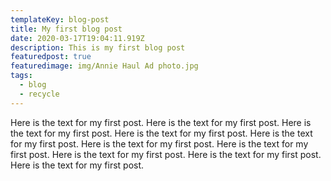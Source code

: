 ```yaml
---
templateKey: blog-post
title: My first blog post
date: 2020-03-17T19:04:11.919Z
description: This is my first blog post
featuredpost: true
featuredimage: img/Annie Haul Ad photo.jpg
tags:
  - blog
  - recycle
---
```

Here is the text for my first post. Here is the text for my first post. Here is the text for my first post. Here is the text for my first post. Here is the text for my first post. Here is the text for my first post. Here is the text for my first post. Here is the text for my first post. Here is the text for my first post. Here is the text for my first post.
